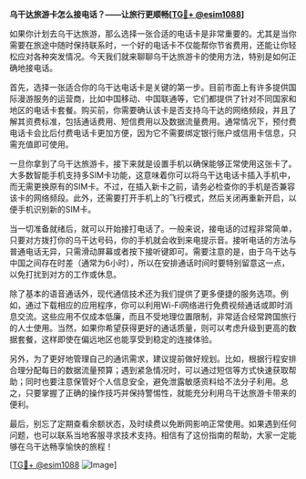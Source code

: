**乌干达旅游卡怎么接电话？——让旅行更顺畅[[TG💪+ @esim1088](https://t.me/s/esim1088)]**

如果你计划去乌干达旅游，那么选择一张合适的电话卡是非常重要的。尤其是当你需要在旅途中随时保持联系时，一个好的电话卡不仅能帮你节省费用，还能让你轻松应对各种突发情况。今天我们就来聊聊乌干达旅游卡的使用方法，特别是如何正确地接电话。

首先，选择一张适合你的乌干达电话卡是关键的第一步。目前市面上有许多提供国际漫游服务的运营商，比如中国移动、中国联通等，它们都提供了针对不同国家和地区的电话卡套餐。购买前，你需要确认该卡是否支持乌干达的网络频段，并且了解其资费标准，包括通话费用、短信费用以及数据流量费用。通常情况下，预付费电话卡会比后付费电话卡更加方便，因为它不需要绑定银行账户或信用卡信息，只需充值即可使用。

一旦你拿到了乌干达旅游卡，接下来就是设置手机以确保能够正常使用这张卡了。大多数智能手机支持多SIM卡功能，这意味着你可以将乌干达电话卡插入手机中，而无需更换原有的SIM卡。不过，在插入新卡之前，请务必检查你的手机是否兼容该卡的网络频段。此外，还需要打开手机上的飞行模式，然后关闭再重新开启，以便手机识别新的SIM卡。

当一切准备就绪后，就可以开始接打电话了。一般来说，接电话的过程非常简单，只要对方拨打你的乌干达号码，你的手机就会收到来电提示音。接听电话的方法与普通电话无异，只需滑动屏幕或者按下接听键即可。需要注意的是，由于乌干达与中国之间存在时差（通常为6小时），所以在安排通话时间时要特别留意这一点，以免打扰到对方的工作或休息。

除了基本的语音通话外，现代通信技术还为我们提供了更多便捷的服务选项。例如，通过下载相应的应用程序，你可以利用Wi-Fi网络进行免费视频通话或即时消息交流。这些应用不仅成本低廉，而且不受地理位置限制，非常适合经常跨国旅行的人士使用。当然，如果你希望获得更好的通话质量，则可以考虑升级到更高的数据套餐，这样即使在偏远地区也能享受到稳定的连接体验。

另外，为了更好地管理自己的通讯需求，建议提前做好规划。比如，根据行程安排合理分配每日的数据流量预算；遇到紧急情况时，可以通过短信等方式快速获取帮助；同时也要注意保管好个人信息安全，避免泄露敏感资料给不法分子利用。总之，只要掌握了正确的操作技巧并保持警惕性，就能充分利用乌干达旅游卡带来的便利。

最后，别忘了定期查看余额状态，及时续费以免断网影响正常使用。如果遇到任何问题，也可以联系当地客服寻求技术支持。相信有了这份指南的帮助，大家一定能够在乌干达畅享愉快的旅程！

[[TG💪+ @esim1088](https://t.me/s/esim1088) ![Image](https://i.postimg.cc/4NQfJmqS/Snipaste-2025-05-13-00-14-12.png)]